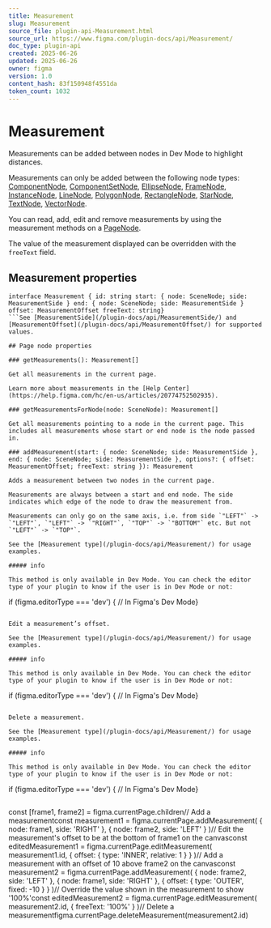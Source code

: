 ```yaml
---
title: Measurement
slug: Measurement
source_file: plugin-api-Measurement.html
source_url: https://www.figma.com/plugin-docs/api/Measurement/
doc_type: plugin-api
created: 2025-06-26
updated: 2025-06-26
owner: figma
version: 1.0
content_hash: 83f150948f4551da
token_count: 1032
---
```

# Measurement

Measurements can be added between nodes in Dev Mode to highlight distances.

Measurements can only be added between the following node types: [ComponentNode](/plugin-docs/api/ComponentNode/), [ComponentSetNode](/plugin-docs/api/ComponentSetNode/), [EllipseNode](/plugin-docs/api/EllipseNode/), [FrameNode](/plugin-docs/api/FrameNode/), [InstanceNode](/plugin-docs/api/InstanceNode/), [LineNode](/plugin-docs/api/LineNode/), [PolygonNode](/plugin-docs/api/PolygonNode/), [RectangleNode](/plugin-docs/api/RectangleNode/), [StarNode](/plugin-docs/api/StarNode/), [TextNode](/plugin-docs/api/TextNode/), [VectorNode](/plugin-docs/api/VectorNode/).

You can read, add, edit and remove measurements by using the measurement methods on a [PageNode](/plugin-docs/api/PageNode/).

The value of the measurement displayed can be overridden with the `freeText` field.

## Measurement properties

```
interface Measurement { id: string start: { node: SceneNode; side: MeasurementSide } end: { node: SceneNode; side: MeasurementSide } offset: MeasurementOffset freeText: string}
```See [MeasurementSide](/plugin-docs/api/MeasurementSide/) and [MeasurementOffset](/plugin-docs/api/MeasurementOffset/) for supported values.

## Page node properties

### getMeasurements(): Measurement[]

Get all measurements in the current page.

Learn more about measurements in the [Help Center](https://help.figma.com/hc/en-us/articles/20774752502935).

### getMeasurementsForNode(node: SceneNode): Measurement[]

Get all measurements pointing to a node in the current page. This includes all measurements whose start or end node is the node passed in.

### addMeasurement(start: { node: SceneNode; side: MeasurementSide }, end: { node: SceneNode; side: MeasurementSide }, options?: { offset: MeasurementOffset; freeText: string }): Measurement

Adds a measurement between two nodes in the current page.

Measurements are always between a start and end node. The side indicates which edge of the node to draw the measurement from.

Measurements can only go on the same axis, i.e. from side `"LEFT"` -> `"LEFT"`, `"LEFT"` -> `"RIGHT"`, `"TOP"` -> `"BOTTOM"` etc. But not `"LEFT"` -> `"TOP"`.

See the [Measurement type](/plugin-docs/api/Measurement/) for usage examples.

##### info

This method is only available in Dev Mode. You can check the editor type of your plugin to know if the user is in Dev Mode or not:

```
if (figma.editorType === 'dev') { // In Figma's Dev Mode}
```### editMeasurement(id: string, newValue: { offset: MeasurementOffset; freeText: string }): Measurement

Edit a measurement’s offset.

See the [Measurement type](/plugin-docs/api/Measurement/) for usage examples.

##### info

This method is only available in Dev Mode. You can check the editor type of your plugin to know if the user is in Dev Mode or not:

```
if (figma.editorType === 'dev') { // In Figma's Dev Mode}
```### deleteMeasurement(id: string): void

Delete a measurement.

See the [Measurement type](/plugin-docs/api/Measurement/) for usage examples.

##### info

This method is only available in Dev Mode. You can check the editor type of your plugin to know if the user is in Dev Mode or not:

```
if (figma.editorType === 'dev') { // In Figma's Dev Mode}
```## Example usage

```
const [frame1, frame2] = figma.currentPage.children// Add a measurementconst measurement1 = figma.currentPage.addMeasurement( { node: frame1, side: 'RIGHT' }, { node: frame2, side: 'LEFT' } )// Edit the measurement's offset to be at the bottom of frame1 on the canvasconst editedMeasurement1 = figma.currentPage.editMeasurement( measurement1.id, { offset: { type: 'INNER', relative: 1 } } )// Add a measurement with an offset of 10 above frame2 on the canvasconst measurement2 = figma.currentPage.addMeasurement( { node: frame2, side: 'LEFT' }, { node: frame1, side: 'RIGHT' }, { offset: { type: 'OUTER', fixed: -10 } } )// Override the value shown in the measurement to show '100%'const editedMeasurement2 = figma.currentPage.editMeasurement( measurement2.id, { freeText: '100%' } )// Delete a measurementfigma.currentPage.deleteMeasurement(measurement2.id)
```